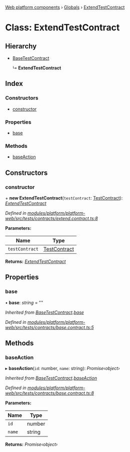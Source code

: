 [Web platform components](../README.md) › [Globals](../globals.md) › [ExtendTestContract](extendtestcontract.md)

# Class: ExtendTestContract

## Hierarchy

* [BaseTestContract](basetestcontract.md)

  ↳ **ExtendTestContract**

## Index

### Constructors

* [constructor](extendtestcontract.md#constructor)

### Properties

* [base](extendtestcontract.md#base)

### Methods

* [baseAction](extendtestcontract.md#baseaction)

## Constructors

###  constructor

\+ **new ExtendTestContract**(`testContract`: [TestContract](testcontract.md)): *[ExtendTestContract](extendtestcontract.md)*

*Defined in [modules/platform/platform-web/src/tests/contracts/extend.contract.ts:8](https://github.com/nodulusteam/methodus.dev/blob/58b1bce/modules/platform/platform-web/src/tests/contracts/extend.contract.ts#L8)*

**Parameters:**

Name | Type |
------ | ------ |
`testContract` | [TestContract](testcontract.md) |

**Returns:** *[ExtendTestContract](extendtestcontract.md)*

## Properties

###  base

• **base**: *string* = ""

*Inherited from [BaseTestContract](basetestcontract.md).[base](basetestcontract.md#base)*

*Defined in [modules/platform/platform-web/src/tests/contracts/base.contract.ts:5](https://github.com/nodulusteam/methodus.dev/blob/58b1bce/modules/platform/platform-web/src/tests/contracts/base.contract.ts#L5)*

## Methods

###  baseAction

▸ **baseAction**(`id`: number, `name`: string): *Promise‹object›*

*Inherited from [BaseTestContract](basetestcontract.md).[baseAction](basetestcontract.md#baseaction)*

*Defined in [modules/platform/platform-web/src/tests/contracts/base.contract.ts:8](https://github.com/nodulusteam/methodus.dev/blob/58b1bce/modules/platform/platform-web/src/tests/contracts/base.contract.ts#L8)*

**Parameters:**

Name | Type |
------ | ------ |
`id` | number |
`name` | string |

**Returns:** *Promise‹object›*
